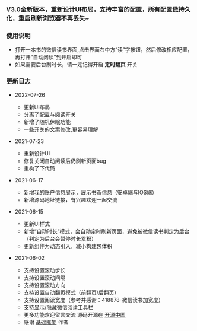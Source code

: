 ### V3.0全新版本，重新设计UI布局，支持丰富的配置，所有配置做持久化，重启刷新浏览器不再丢失~

### 使用说明

- 打开一本书的微信读书界面,点击界面右中方“读”字按钮，然后修改相应配置，再打开“自动阅读”到开启即可
- 如果需要后台刷时长，请一定记得开启 **定时翻页** 开关

### 更新日志

- 2022-07-26
  - 更新UI布局
  - 分离了配置与阅读开关
  - 新增了随机休眠功能
  - 一些开关的文案修改,更容易理解
- 2021-07-23
  - 重新设计UI
  - 修复关闭自动阅读后仍刷新页面bug
  - 重构了下代码
- 2021-06-17
  - 新增我的账户信息展示，展示书币信息（安卓端与IOS端）
  - 新增源码地址链接，有兴趣欢迎一起交流
- 2021-06-15
  - 更新UI样式
  - 新增“自动时长”模式，会自动定时刷新页面，避免被微信读书判定为后台（判定为后台会暂停时长累积）
  - 更新组件为动态引入，减小构建包体积

- 2021-06-02
  - 支持设置滚动步长
  - 支持设置滚动间隔
  - 支持设置滚动方向
  - 支持设置自动翻页模式（前翻页/后翻页）
  - 支持设置阅读宽度（参考并感谢：418878-微信读书加宽度）
  - 支持显示/隐藏微信阅读工具栏
  - 更多功能欢迎留言交流 源码开源在 [开源中国](https://gitee.com/diduweiwu-itestdev/wechat-reader-ext)
  - 感谢 [基础框架](https://github.com/qianjiachun/vue3-tampermonkey) 作者
